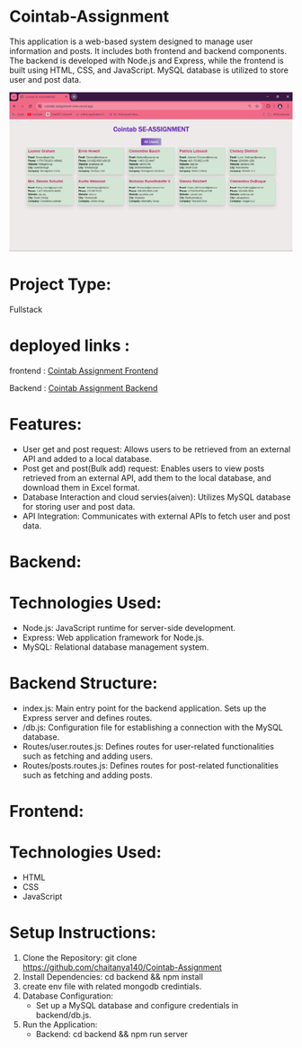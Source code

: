 # Cointab-Assignment

This application is a web-based system designed to manage user information and posts. It includes both frontend and backend components. The backend is developed with Node.js and Express, while the frontend is built using HTML, CSS, and JavaScript. MySQL database is utilized to store user and post data.

![image](https://github.com/chaitanya140/Cointab-Assignment/blob/main/Cointab%20Assignment.png)

# Project Type:

Fullstack

# deployed links :

frontend : <a href="https://cointab-assignment-nine.vercel.app/">Cointab Assignment Frontend</a>

Backend : <a href="#">Cointab Assignment Backend</a>

# Features:

- User get and post request: Allows users to be retrieved from an external API and added to a local database.
- Post get and post(Bulk add) request: Enables users to view posts retrieved from an external API, add them to the local database, and download them in Excel format.
- Database Interaction and cloud servies(aiven): Utilizes MySQL database for storing user and post data.
- API Integration: Communicates with external APIs to fetch user and post data.

# Backend:

# Technologies Used:

- Node.js: JavaScript runtime for server-side development.
- Express: Web application framework for Node.js.
- MySQL: Relational database management system.

# Backend Structure:

- index.js: Main entry point for the backend application. Sets up the Express server and defines routes.
- /db.js: Configuration file for establishing a connection with the MySQL database.
- Routes/user.routes.js: Defines routes for user-related functionalities such as fetching and adding users.
- Routes/posts.routes.js: Defines routes for post-related functionalities such as fetching and adding posts.

# Frontend:

# Technologies Used:

- HTML
- CSS
- JavaScript


# Setup Instructions:

1. Clone the Repository: git clone https://github.com/chaitanya140/Cointab-Assignment
2. Install Dependencies: cd backend && npm install
3. create env file with related mongodb credintials.
4. Database Configuration:
   - Set up a MySQL database and configure credentials in backend/db.js.
5. Run the Application:
   - Backend: cd backend && npm run server
